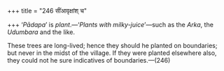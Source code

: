 +++
title = "246 सींआवृक्षांश् च"

+++
‘*Pādapa*’ is *plant*.—‘*Plants with milky-juice*’—such as the *Arka*,
the *Udumbara* and the like.

These trees are long-lived; hence they should he planted on boundaries;
but never in the midst of the village. If they were planted elsewhere
also, they could not he sure indicatives of boundaries.—(246)


